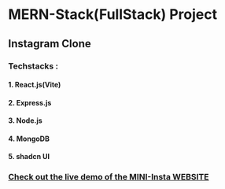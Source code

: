 # MERN-Stack(FullStack) Project

## Instagram Clone

### Techstacks : 
#### 1. React.js(Vite)
#### 2. Express.js
#### 3. Node.js
#### 4. MongoDB
#### 5. shadcn UI

### [Check out the live demo of the MINI-Insta WEBSITE](https://mern-insta-clone-1.onrender.com/)



